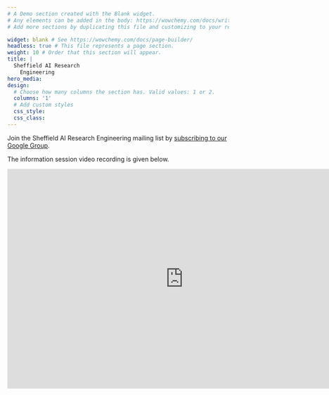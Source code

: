 ```yaml
---
# A Demo section created with the Blank widget.
# Any elements can be added in the body: https://wowchemy.com/docs/writing-markdown-latex/
# Add more sections by duplicating this file and customizing to your requirements.

widget: blank # See https://wowchemy.com/docs/page-builder/
headless: true # This file represents a page section.
weight: 10 # Order that this section will appear.
title: |
  Sheffield AI Research 
    Engineering
hero_media:
design:
  # Choose how many columns the section has. Valid values: 1 or 2.
  columns: '1'
  # Add custom styles
  css_style:
  css_class:
---
```

<!--
Location:	Sheffield, UK
<br>
Salary:	£29,762 to £44,414
<br>
Hours:	Full Time
<br>
Contract Type:	Fixed-Term (36 months)
<br>
Deadline:	24th April 2023
<br>
Job Ref:	UOS036697

<p style="text-align: justify;">
We are creating a new AI Research Engineering team by recruiting Senior AI Research Engineers and AI Research Engineers, each having a specific focus while working jointly towards maximising the benefits of AI to promising and impactful areas of research across the whole of the University of Sheffield. This team is part of the University’s multi-million-pound investment to establish the new Centre for Machine Intelligence.


Job application deadline: 24th April 2023.
<br>

Application link: https://lnkd.in/eJyE5eH4

-->

Join the Sheffield AI Research Engineering mailing list by [subscribing to our Google Group](https://groups.google.com/a/sheffield.ac.uk/g/aire-community-group).

The information session video recording is given below.

<iframe width="800px" height="500px" src="https://www.youtube-nocookie.com/embed/2gizHKlaDqE" title="YouTube video player" frameborder="0" allow="accelerometer; autoplay; clipboard-write; encrypted-media; gyroscope; picture-in-picture; web-share" allowfullscreen></iframe>
<br>
<br>


